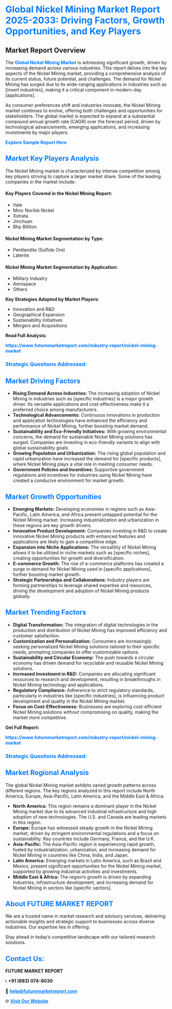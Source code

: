 <h1 style="color: #007BFF;">Global Nickel Mining Market Report 2025-2033: Driving Factors, Growth Opportunities, and Key Players</h1>

<section id="overview">
<h2>Market Report Overview</h2>
<p>The <a href="https://www.futuremarketreport.com/industry-report/nickel-mining-market" style="color: #007BFF; text-decoration: none;"><strong>Global Nickel Mining Market</strong></a> is witnessing significant growth, driven by increasing demand across various industries. This report delves into the key aspects of the Nickel Mining market, providing a comprehensive analysis of its current status, future potential, and challenges. The demand for Nickel Mining has surged due to its wide-ranging applications in industries such as [insert industries], making it a critical component in modern-day [applications].</p>
<p>As consumer preferences shift and industries innovate, the Nickel Mining market continues to evolve, offering both challenges and opportunities for stakeholders. The global market is expected to expand at a substantial compound annual growth rate (CAGR) over the forecast period, driven by technological advancements, emerging applications, and increasing investments by major players.</p>
</section>

<section id="overview">
<p><a href="https://www.futuremarketreport.com/request-sample/reportId=31507" style="color: #007BFF; text-decoration: none;"><strong>Explore Sample Report Here</strong></a></p>
</section>

<section id="key-players">
<h2 style="color: #007BFF;">Market Key Players Analysis</h2>
<p>The Nickel Mining market is characterized by intense competition among key players striving to capture a larger market share. Some of the leading companies in the market include:</p>
<h4>Key Players Covered in the Nickel Mining Report:</h4>
<ul><li>Vale</li><li>Mmc Norilsk Nickel</li><li>Xstrata</li><li>Jinchuan</li><li>Bhp Billiton</li></ul>
<h4>Nickel Mining Market Segmentation by Type:</h4>
<ul><li>Pentlandite (Sulfide Ore)</li><li>Laterite</li></ul>

<h4>Nickel Mining Market Segmentation by Application:</h4>
<ul><li>Military Industry</li><li>Aerospace</li><li>Others</li></ul>
<p><strong>Key Strategies Adopted by Market Players:</strong></p>
<ul>
<li>Innovation and R&D</li>
<li>Geographical Expansion</li>
<li>Sustainability Initiatives</li>
<li>Mergers and Acquisitions</li>
</ul>
</section>

<section>
<p><strong>Read Full Analysis: </strong></p><a href="https://www.futuremarketreport.com/industry-report/nickel-mining-market" style="color: #007BFF; text-decoration: none;"><strong>https://www.futuremarketreport.com/industry-report/nickel-mining-market</strong></a>
<h3 style="color: #007BFF;">Strategic Questions Addressed:</h3>
</section>

<section id="driving-factors">
<h2 style="color: #007BFF;">Market Driving Factors</h2>
<ul>
<li><strong>Rising Demand Across Industries:</strong> The increasing adoption of Nickel Mining in industries such as [specific industries] is a major growth driver. Its versatile applications and cost-effectiveness make it a preferred choice among manufacturers.</li>
<li><strong>Technological Advancements:</strong> Continuous innovations in production and application technologies have enhanced the efficiency and performance of Nickel Mining, further boosting market demand.</li>
<li><strong>Sustainability and Eco-Friendly Initiatives:</strong> With growing environmental concerns, the demand for sustainable Nickel Mining solutions has surged. Companies are investing in eco-friendly variants to align with global sustainability goals.</li>
<li><strong>Growing Population and Urbanization:</strong> The rising global population and rapid urbanization have increased the demand for [specific products], where Nickel Mining plays a vital role in meeting consumer needs.</li>
<li><strong>Government Policies and Incentives:</strong> Supportive government regulations and incentives for industries using Nickel Mining have created a conducive environment for market growth.</li>
</ul>
</section>

<section id="growth-opportunities">
<h2 style="color: #007BFF;">Market Growth Opportunities</h2>
<ul>
<li><strong>Emerging Markets:</strong> Developing economies in regions such as Asia-Pacific, Latin America, and Africa present untapped potential for the Nickel Mining market. Increasing industrialization and urbanization in these regions are key growth drivers.</li>
<li><strong>Innovative Product Development:</strong> Companies investing in R&D to create innovative Nickel Mining products with enhanced features and applications are likely to gain a competitive edge.</li>
<li><strong>Expansion into Niche Applications:</strong> The versatility of Nickel Mining allows it to be utilized in niche markets such as [specific niches], creating opportunities for growth and diversification.</li>
<li><strong>E-commerce Growth:</strong> The rise of e-commerce platforms has created a surge in demand for Nickel Mining used in [specific applications], further boosting market growth.</li>
<li><strong>Strategic Partnerships and Collaborations:</strong> Industry players are forming partnerships to leverage shared expertise and resources, driving the development and adoption of Nickel Mining products globally.</li>
</ul>
</section>

<section id="trending-factors">
<h2 style="color: #007BFF;">Market Trending Factors</h2>
<ul>
<li><strong>Digital Transformation:</strong> The integration of digital technologies in the production and distribution of Nickel Mining has improved efficiency and customer satisfaction.</li>
<li><strong>Customization and Personalization:</strong> Consumers are increasingly seeking personalized Nickel Mining solutions tailored to their specific needs, prompting companies to offer customizable options.</li>
<li><strong>Sustainability and Circular Economy:</strong> The push towards a circular economy has driven demand for recyclable and reusable Nickel Mining solutions.</li>
<li><strong>Increased Investment in R&D:</strong> Companies are allocating significant resources to research and development, resulting in breakthroughs in Nickel Mining technology and applications.</li>
<li><strong>Regulatory Compliance:</strong> Adherence to strict regulatory standards, particularly in industries like [specific industries], is influencing product development and quality in the Nickel Mining market.</li>
<li><strong>Focus on Cost-Effectiveness:</strong> Businesses are exploring cost-efficient Nickel Mining solutions without compromising on quality, making the market more competitive.</li>
</ul>
</section>

<section>
<p><strong>Get Full Report: </strong></p><a href="https://www.futuremarketreport.com/industry-report/nickel-mining-market" style="color: #007BFF; text-decoration: none;"><strong>https://www.futuremarketreport.com/industry-report/nickel-mining-market</strong></a>
<h3 style="color: #007BFF;">Strategic Questions Addressed:</h3>
</section>


<section id="regional-analysis">
<h2 style="color: #007BFF;">Market Regional Analysis</h2>
<p>The global Nickel Mining market exhibits varied growth patterns across different regions. The key regions analyzed in this report include North America, Europe, Asia-Pacific, Latin America, and the Middle East & Africa:</p>
<ul>
<li><strong>North America:</strong> This region remains a dominant player in the Nickel Mining market due to its advanced industrial infrastructure and high adoption of new technologies. The U.S. and Canada are leading markets in this region.</li>
<li><strong>Europe:</strong> Europe has witnessed steady growth in the Nickel Mining market, driven by stringent environmental regulations and a focus on sustainability. Key countries include Germany, France, and the U.K.</li>
<li><strong>Asia-Pacific:</strong> The Asia-Pacific region is experiencing rapid growth, fueled by industrialization, urbanization, and increasing demand for Nickel Mining in countries like China, India, and Japan.</li>
<li><strong>Latin America:</strong> Emerging markets in Latin America, such as Brazil and Mexico, present significant opportunities for the Nickel Mining market, supported by growing industrial activities and investments.</li>
<li><strong>Middle East & Africa:</strong> The region’s growth is driven by expanding industries, infrastructure development, and increasing demand for Nickel Mining in sectors like [specific sectors].</li>
</ul>
</section>

<footer>
<h2 style="color: #007BFF;">About FUTURE MARKET REPORT</h2>
<p>We are a trusted name in market research and advisory services, delivering actionable insights and strategic support to businesses across diverse industries. Our expertise lies in offering:</p>

<p>Stay ahead in today’s competitive landscape with our tailored research solutions.</p>

<h2 style="color: #007BFF;">Contact Us:</h2>
<p><strong>FUTURE MARKET REPORT</strong></p>
<p>📞 <strong>+91 (883) 074-8030</strong></p>
<p>📧 <strong><a href="mailto:help@futuremarketreport.com" style="color: #007BFF;">help@futuremarketreport.com</a></strong></p>
<p>🌐 <strong><a href="https://www.futuremarketreport.com/" style="color: #007BFF;">Visit Our Website</a></strong></p>
</footer>